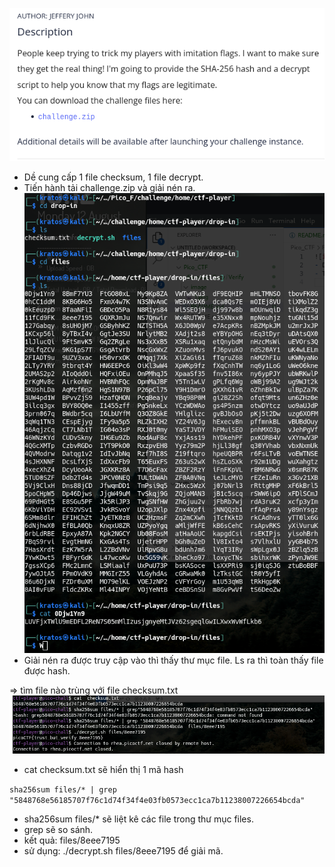 ![image 1](image/1.png)
- Dề cung cấp 1 file checksum, 1 file decrypt.
- Tiến hành tải challenge.zip và giải nén ra.
![image 2](image/2.png)
- Giải nén ra được truy cập vào thì thấy thư mục file. Ls ra thì toàn thấy file được hash.

=> tìm file nào trùng với file checksum.txt
![image3](image/3.png)
- cat  checksum.txt sẽ hiển thị 1 mã hash

```sha256sum files/* | grep "5848768e56185707f76c1d74f34f4e03fb0573ecc1ca7b11238007226654bcda" ```
- sha256sum files/* sẽ liệt kê các file trong thư mục files. 
- grep sẽ so sánh.
- kết quả: files/8eee7195
- sử dụng: ./decrypt.sh files/8eee7195 để giải mã.
